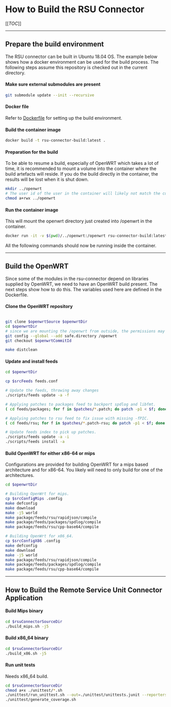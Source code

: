 # How to Build the RSU Connector

[[_TOC_]] 

---

## Prepare the build environment

The RSU connector can be built in Ubuntu 18.04 OS. The example below shows how a docker environment can be used for the build process.
The following steps assume this repository is checked out in the current directory.



#### Make sure external submodules are present

```bash
git submodule update --init --recursive
```

#### Docker file

Refer to [Dockerfile](./Dockerfile) for setting up the build environment.

#### Build the container image

``` bash
docker build -t rsu-connector-build:latest .
```

#### Preparation for the build

To be able to resume a build, especially of OpenWRT which takes a lot of time, it is recommended to mount a volume into the container where the build artefacts will reside.
If you do the build directly in the container, the results will be lost when it is shut down.

``` bash
mkdir ../openwrt
# The user id of the user in the container will likely not match the current user id, so make sure the container can write there.
chmod a+rwx ../openwrt
```

#### Run the container image

This will mount the openwrt directory just created into /openwrt in the container.

``` bash
docker run -it -v $(pwd)/../openwrt:/openwrt rsu-connector-build:latest /bin/bash
```

All the following commands should now be running inside the container.

---


## Build the OpenWRT

Since some of the modules in the rsu-connector depend on libraries supplied by OpenWRT, we need to have an OpenWRT build present.
The next steps show how to do this. The variables used here are defined in the Dockerfile.

#### Clone the OpenWRT repository

``` bash

git clone $openwrtSource $openwrtDir
cd $openwrtDir
# since we are mounting the /openwrt from outside, the permissions may be suspicious for git
git config --global --add safe.directory /openwrt
git checkout $openwrtCommitId

make distclean
```

#### Update and install feeds

``` bash
cd $openwrtDir

cp $srcFeeds feeds.conf

# Update the feeds, throwing away changes
./scripts/feeds update -a -f

# Applying patches to packages feed to backport spdlog and libfmt.
( cd feeds/packages; for f in $patches/*.patch; do patch -p1 < $f; done )

# Applying patches to rsu feed to fix issue with missing -fPIC.
( cd feeds/rsu; for f in $patches/*.patch-rsu; do patch -p1 < $f; done )

# Update feeds index to pick up patches.
./scripts/feeds update -a -i
./scripts/feeds install -a
```

#### Build OpenWRT for either x86-64 or mips

Configurations are provided for building OpenWRT for a mips based architecture and for x86-64.
You likely will need to only build for one of the architectures.

``` bash
cd $openwrtDir

# Building OpenWrt for mips.
cp $srcConfigMips .config
make defconfig
make download
make -j5 world
make package/feeds/rsu/rapidjson/compile
make package/feeds/packages/spdlog/compile
make package/feeds/rsu/cpp-base64/compile

# Building OpenWrt for x86_64.
cp $srcConfigX86 .config
make defconfig
make download
make -j5 world
make package/feeds/rsu/rapidjson/compile
make package/feeds/packages/spdlog/compile
make package/feeds/rsu/cpp-base64/compile
```

---

## How to Build the Remote Service Unit Connector Application

#### Build Mips binary

``` bash
cd $rsuConnectorSourceDir
./build_mips.sh -j5
```

#### Build x86_64 binary

``` bash
cd $rsuConnectorSourceDir
./build_x86.sh -j5
```

#### Run unit tests

Needs x86_64 build.

``` bash
cd $rsuConnectorSourceDir
chmod a+x ./unittest/*.sh
./unittest/run_unittest.sh --out=./unittest/unittests.junit --reporters=junit
./unittest/generate_coverage.sh
```
